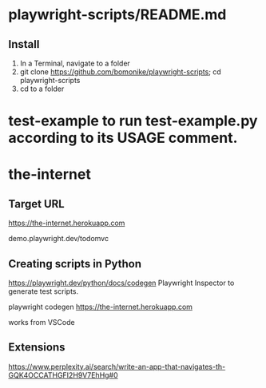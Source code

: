 # playwright-scripts/README.md

## Install
1. In a Terminal, navigate to a folder 
1. git clone https://github.com/bomonike/playwright-scripts; cd playwright-scripts
1. cd to a folder
#   test-example to run test-example.py according to its USAGE comment.
#   the-internet


## Target URL

https://the-internet.herokuapp.com

demo.playwright.dev/todomvc

## Creating scripts in Python

https://playwright.dev/python/docs/codegen
Playwright Inspector to generate test scripts.

playwright codegen https://the-internet.herokuapp.com

works from VSCode 

## Extensions

https://www.perplexity.ai/search/write-an-app-that-navigates-th-GQK4OCCATHGFI2H9V7EhHg#0